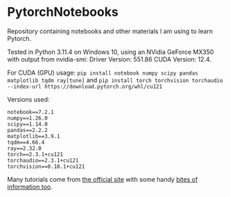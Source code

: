 # PytorchNotebooks
Repository containing notebooks and other materials I am using to learn Pytorch.

Tested in Python 3.11.4 on Windows 10, using an NVidia GeForce MX350 with output from nvidia-smi: Driver Version: 551.86 CUDA Version: 12.4.

For CUDA (GPU) usage: `pip install notebook numpy scipy pandas matplotlib tqdm ray[tune]` and `pip install torch torchvision torchaudio --index-url https://download.pytorch.org/whl/cu121`

Versions used:
```
notebook==7.2.1
numpy==1.26.0
scipy==1.14.0
pandas==2.2.2
matplotlib==3.9.1
tqdm==4.66.4
ray==2.32.0
torch==2.3.1+cu121
torchaudio==2.3.1+cu121
torchvision==0.18.1+cu121
```

Many tutorials come from [the official site](https://pytorch.org/tutorials/index.html) with some handy [bites of information too](https://pytorch.org/tutorials/recipes/recipes_index.html).